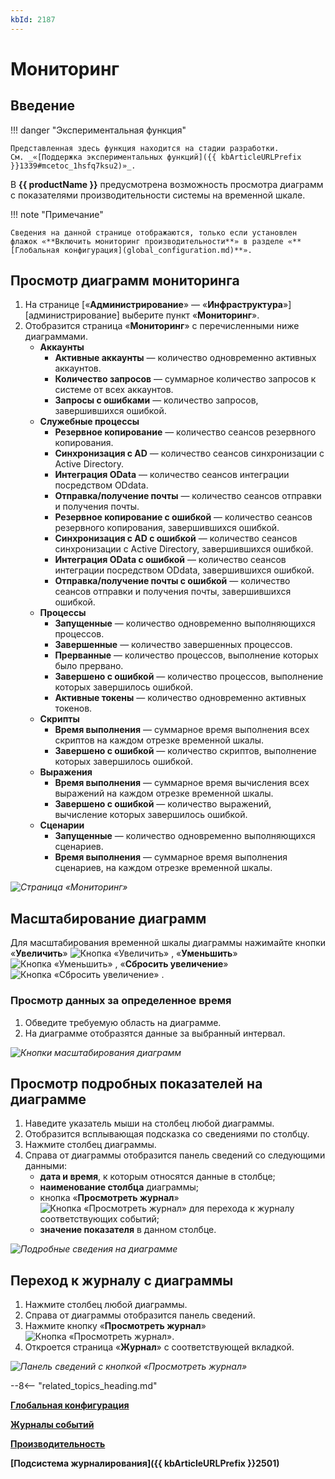 ```yaml
---
kbId: 2187
---
```


# Мониторинг

## Введение

!!! danger "Экспериментальная функция"

    Представленная здесь функция находится на стадии разработки. См. _«[Поддержка экспериментальных функций]({{ kbArticleURLPrefix }}1339#mcetoc_1hsfq7ksu2)»_.

В **{{ productName }}** предусмотрена возможность просмотра диаграмм с показателями производительности системы на временной шкале.

!!! note "Примечание"

    Сведения на данной странице отображаются, только если установлен флажок «**Включить мониторинг производительности**» в разделе «**[Глобальная конфигурация](global_configuration.md)**».

## Просмотр диаграмм мониторинга

1. На странице [«**Администрирование**» — «**Инфраструктура**»][администрирование] выберите пункт «**Мониторинг**»<i class=" fal  fa-user-chart ">‌</i>.
2. Отобразится страница «**Мониторинг**» с перечисленными ниже диаграммами.
    - **Аккаунты**
        - **Активные аккаунты** — количество одновременно активных аккаунтов.
        - **Количество запросов** — суммарное количество запросов к системе от всех аккаунтов.
        - **Запросы с ошибками** — количество запросов, завершившихся ошибкой.
    - **Служебные процессы**
        - **Резервное копирование** — количество сеансов резервного копирования.
        - **Синхронизация с AD** — количество сеансов синхронизации с Active Directory.
        - **Интеграция OData** — количество сеансов интеграции посредством ODdata.
        - **Отправка/получение почты** — количество сеансов отправки и получения почты.
        - **Резервное копирование c ошибкой** — количество сеансов резервного копирования, завершившихся ошибкой.
        - **Синхронизация с AD c ошибкой** — количество сеансов синхронизации с Active Directory, завершившихся ошибкой.
        - **Интеграция OData c ошибкой** — количество сеансов интеграции посредством ODdata, завершившихся ошибкой.
        - **Отправка/получение почты c ошибкой** — количество сеансов отправки и получения почты, завершившихся ошибкой.
    - **Процессы**
        - **Запущенные** — количество одновременно выполняющихся процессов.
        - **Завершенные** — количество завершенных процессов.
        - **Прерванные** — количество процессов, выполнение которых было прервано.
        - **Завершено с ошибкой** — количество процессов, выполнение которых завершилось ошибкой.
        - **Активные токены** — количество одновременно активных токенов.
    - **Скрипты**
        - **Время выполнения** — суммарное время выполнения всех скриптов на каждом отрезке временной шкалы.
        - **Завершено с ошибкой** — количество скриптов, выполнение которых завершилось ошибкой.
    - **Выражения**
        - **Время выполнения** — суммарное время вычисления всех выражений на каждом отрезке временной шкалы.
        - **Завершено с ошибкой** — количество выражений, вычисление которых завершилось ошибкой.
    - **Сценарии**
        - **Запущенные** — количество одновременно выполняющихся сценариев.
        - **Время выполнения** — суммарное время выполнения сценариев, на каждом отрезке временной шкалы.

_![Страница «Мониторинг»](monitoring_page_1.png)_

## Масштабирование диаграмм

Для масштабирования временной шкалы диаграммы нажимайте кнопки «**Увеличить**» ![Кнопка «Увеличить»](monitoring_zoom_in.png) , «**Уменьшить**» ![Кнопка «Уменьшить»](monitoring_zoom_out.png) , «**Сбросить увеличение**» ![Кнопка «Сбросить увеличение»](monitoring_zoom_reset.png) .

### Просмотр данных за определенное время

1. Обведите требуемую область на диаграмме.
2. На диаграмме отобразятся данные за выбранный интервал.

_![Кнопки масштабирования диаграмм](monitoring_zoom_buttons.png)_

## Просмотр подробных показателей на диаграмме

1. Наведите указатель мыши на столбец любой диаграммы.
2. Отобразится всплывающая подсказка со сведениями по столбцу.
3. Нажмите столбец диаграммы.
4. Справа от диаграммы отобразится панель сведений со следующими данными:
    - **дата и время**, к которым относятся данные в столбце;
    - **наименование столбца** диаграммы;
    - кнопка «**Просмотреть журнал**» ![Кнопка «Просмотреть журнал»](monitoring_view_log_button.png) для перехода к журналу соответствующих событий;
    - **значение показателя** в данном столбце.

_![Подробные сведения на диаграмме](monitoring_column_details.png)_

## Переход к журналу с диаграммы

1. Нажмите столбец любой диаграммы.
2. Справа от диаграммы отобразится панель сведений.
3. Нажмите кнопку «**Просмотреть журнал**» ![Кнопка «Просмотреть журнал»](monitoring_view_log_button.png).
4. Откроется страница «**Журнал**» с соответствующей вкладкой.

_![Панель сведений с кнопкой «Просмотреть журнал»](monitoring_details.png)_

--8<-- "related_topics_heading.md"

**[Глобальная конфигурация](global_configuration.md)**

**[Журналы событий](logs.md)**

**[Производительность](performance.md)**

**[Подсистема журналирования]({{ kbArticleURLPrefix }}2501)**
